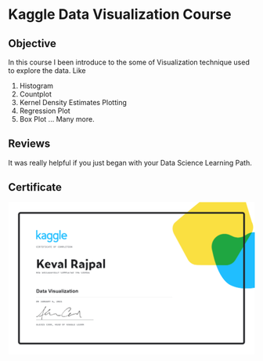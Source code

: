 # Kaggle Data Visualization Course
## Objective 
In this course I been introduce to the some of Visualization technique used to explore the data. Like
1. Histogram
2. Countplot
3. Kernel Density Estimates Plotting
4. Regression Plot
5. Box Plot
... Many more.

## Reviews
It was really helpful if you just began with your Data Science Learning Path.

## Certificate
<img src="Keval Rajpal - Data Visualization.png">